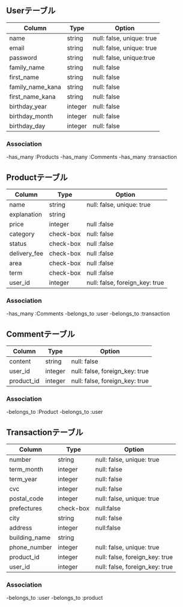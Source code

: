 ## Userテーブル

|Column|Type|Option|
|------|----|------|
|name|string|null: false, unique: true|
|email|string|null: false, unique: true|
|password|string|null: false, unique:true|
|family_name|string|null: false|
|first_name|string|null: false|
|family_name_kana|string|null: false|
|first_name_kana|string|null: false|
|birthday_year|integer|null: false|
|birthday_month|integer|null: false|
|birthday_day|integer|null: false|

### Association

-has_many :Products
-has_many :Comments
-has_many :transaction


## Productテーブル

|Column|Type|Option|
|------|----|------|
|name|string|null: false, unique: true|
|explanation|string|
|price|integer|null :false|
|category|check-box|null: false|
|status|check-box|null :false|
|delivery_fee|check-box|null :false|
|area|check-box|null :false|
|term|check-box|null :false|
|user_id|integer|null: false, foreign_key: true|

### Association

-has_many :Comments
-belongs_to :user
-belongs_to :transaction


## Commentテーブル

|Column|Type|Option|
|------|----|------|
|content|string|null: false|
|user_id|integer|null: false, foreign_key: true|
|product_id|integer|null: false, foreign_key: true|

### Association

-belongs_to :Product
-belongs_to :user


## Transactionテーブル

|Column|Type|Option|
|------|----|------|
|number|string|null: false, unique: true|
|term_month|integer|null: false|
|term_year|integer|null: false|
|cvc|integer|null: false|
|postal_code|integer|null: false, unique: true|
|prefectures|check-box|null:false|
|city|string|null: false|
|address|integer|null:false|
|building_name|string|
|phone_number|integer|null: false, unique: true|
|product_id|integer|null: false, foreign_key: true|
|user_id|integer|null: false, foreign_key: true|

### Association

-belongs_to :user
-belongs_to :product